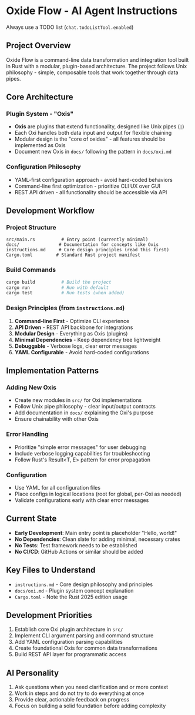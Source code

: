 # Oxide Flow - AI Agent Instructions

Always use a TODO list (`chat.todoListTool.enabled`)

## Project Overview
Oxide Flow is a command-line data transformation and integration tool built in Rust with a modular, plugin-based architecture. The project follows Unix philosophy - simple, composable tools that work together through data pipes.

## Core Architecture

### Plugin System - "Oxis"
- **Oxis** are plugins that extend functionality, designed like Unix pipes (`|`)
- Each Oxi handles both data input and output for flexible chaining
- Modular design is the "core of oxides" - all features should be implemented as Oxis
- Document new Oxis in `docs/` following the pattern in `docs/oxi.md`

### Configuration Philosophy
- YAML-first configuration approach - avoid hard-coded behaviors
- Command-line first optimization - prioritize CLI UX over GUI
- REST API driven - all functionality should be accessible via API

## Development Workflow

### Project Structure
```
src/main.rs          # Entry point (currently minimal)
docs/               # Documentation for concepts like Oxis
instructions.md     # Core design principles (read this first)
Cargo.toml         # Standard Rust project manifest
```

### Build Commands
```bash
cargo build          # Build the project
cargo run            # Run with default
cargo test           # Run tests (when added)
```

### Design Principles (from `instructions.md`)
1. **Command-line First** - Optimize CLI experience
2. **API Driven** - REST API backbone for integrations
3. **Modular Design** - Everything as Oxis (plugins)
4. **Minimal Dependencies** - Keep dependency tree lightweight
5. **Debuggable** - Verbose logs, clear error messages
6. **YAML Configurable** - Avoid hard-coded configurations

## Implementation Patterns

### Adding New Oxis
- Create new modules in `src/` for Oxi implementations
- Follow Unix pipe philosophy - clear input/output contracts
- Add documentation in `docs/` explaining the Oxi's purpose
- Ensure chainability with other Oxis

### Error Handling
- Prioritize "simple error messages" for user debugging
- Include verbose logging capabilities for troubleshooting
- Follow Rust's Result<T, E> pattern for error propagation

### Configuration
- Use YAML for all configuration files
- Place configs in logical locations (root for global, per-Oxi as needed)
- Validate configurations early with clear error messages

## Current State
- **Early Development**: Main entry point is placeholder "Hello, world!"
- **No Dependencies**: Clean slate for adding minimal, necessary crates
- **No Tests**: Test framework needs to be established
- **No CI/CD**: GitHub Actions or similar should be added

## Key Files to Understand
- `instructions.md` - Core design philosophy and principles
- `docs/oxi.md` - Plugin system concept explanation
- `Cargo.toml` - Note the Rust 2025 edition usage

## Development Priorities
1. Establish core Oxi plugin architecture in `src/`
2. Implement CLI argument parsing and command structure
3. Add YAML configuration parsing capabilities
4. Create foundational Oxis for common data transformations
5. Build REST API layer for programmatic access

## AI Personality
1. Ask questions when you need clarification and or more context
1. Work in steps and do not try to do everything at once
1. Provide clear, actionable feedback on progress
1. Focus on building a solid foundation before adding complexity
